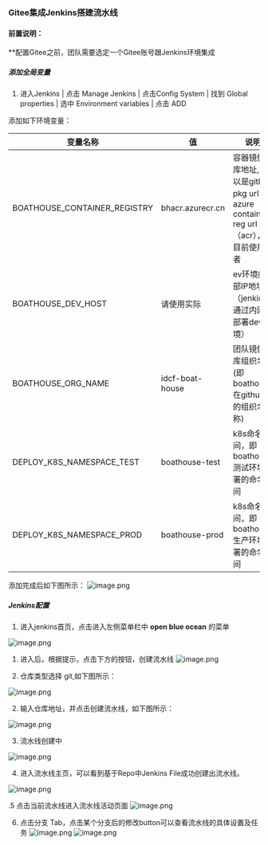 ### Gitee集成Jenkins搭建流水线

#### 前置说明：

**配置Gitee之前，团队需要选定一个Gitee账号跟Jenkins环境集成


##### 添加全局变量

1. 进入Jenkins | 点击 Manage Jenkins | 点击Config System | 找到 Global properties | 选中 Environment variables | 点击 ADD

添加如下环境变量：

| 变量名称 | 值 | 说明  |
| ------------ | --------- | --------- |
| BOATHOUSE_CONTAINER_REGISTRY  | bhacr.azurecr.cn | 容器镜像仓库地址,可以是github pkg url 或 azure container reg url（acr），目前使用后者  |
| BOATHOUSE_DEV_HOST  | 请使用实际 | ev环境内部IP地址（jenkins通过内网IP部署dev环境）  |
| BOATHOUSE_ORG_NAME | idcf-boat-house  | 团队镜像仓库组织名称(即boathouse 在github上的组织名称) |
| DEPLOY_K8S_NAMESPACE_TEST | boathouse-test | k8s命名空间，即boathouse测试环境部署的命名空间 |
| DEPLOY_K8S_NAMESPACE_PROD | boathouse-prod | k8s命名空间，即boathouse生产环境部署的命名空间 |



添加完成后如下图所示：
![image.png](images/jenkins-add-envs.png)


##### Jenkins配置

1. 进入jenkins首页，点击进入左侧菜单栏中 **open blue ocean** 的菜单

![image.png](.attachments/image-36a3e741-2840-4470-a045-2a00503ad262.png)

1. 进入后，根据提示，点击下方的按钮，创建流水线
![image.png](.attachments/image-b33842d4-c08a-49c5-8621-c1560d31492a.png)

1. 仓库类型选择 git,如下图所示：

![image.png](.attachments/jenkins01.png)

2. 输入仓库地址，并点击创建流水线，如下图所示：

![image.png](.attachments/jenkins02.png)

3. 流水线创建中

![image.png](.attachments/jenkins03.png)


4. 进入流水线主页，可以看到基于Repo中Jenkins File成功创建出流水线。

![image.png](.attachments/image-3c7d5ea4-52bf-4c49-9e0c-8375d8c027cc.png)

.5 点击当前流水线进入流水线活动页面
![image.png](images/teamguide-ci-00.png)


6. 点击分支 Tab，点击某个分支后的修改button可以查看流水线的具体设置及任务
![image.png](images/teamguide-ci-01.png)
![image.png](images/teamguide-ci-02.png)
